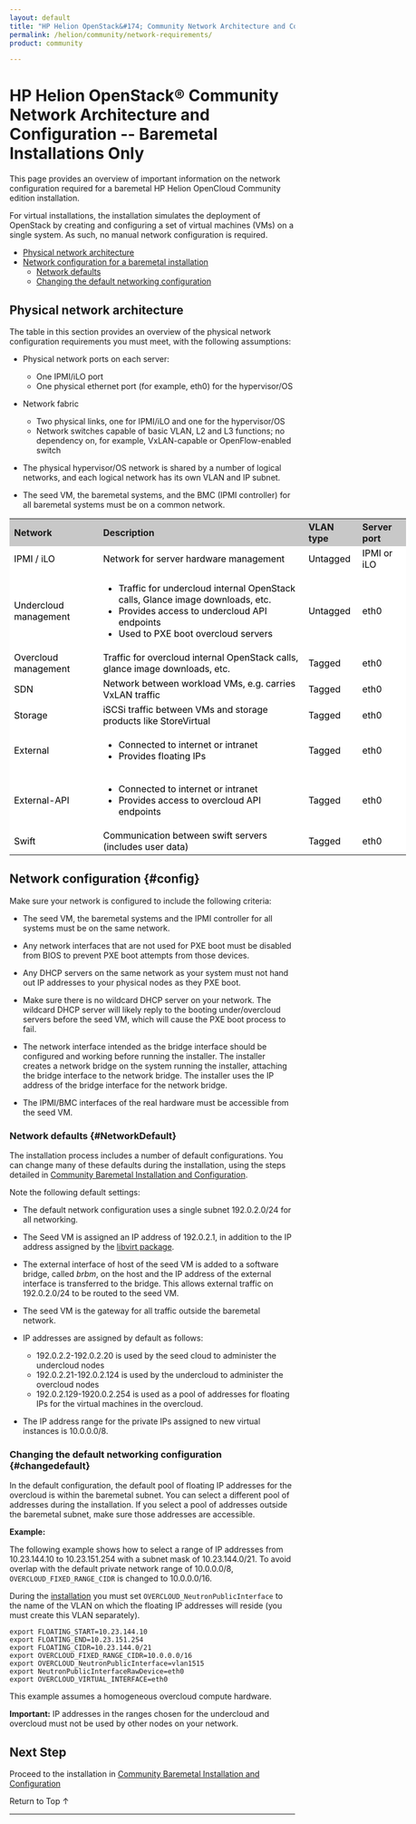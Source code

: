 ```yaml
---
layout: default
title: "HP Helion OpenStack&#174; Community Network Architecture and Configuration -- Baremetal Installations Only"
permalink: /helion/community/network-requirements/
product: community

---
```

<!--PUBLISHED-->

<script>

function PageRefresh {
onLoad="window.refresh"
}

PageRefresh();

</script>

<!--
<p style="font-size: small;"> <a href="/helion/community/">&#9664; PREV</a> | <a href="/helion/community/">&#9650; UP</a> | <a href="/helion/community/install-overview/">NEXT &#9654;</a> </p>
-->

# HP Helion OpenStack&#174; Community Network Architecture and Configuration -- Baremetal Installations Only

This page provides an overview of important information on the network configuration required for a baremetal HP Helion OpenCloud Community edition installation.

For virtual installations, the installation simulates the deployment of OpenStack by creating and configuring a set of virtual machines (VMs) on a single system. As such, no manual network configuration is required.

* [Physical network architecture](#physical-network-architecture)
* [Network configuration for a baremetal installation](#config)
	* [Network defaults](#NetworkDefault)
	* [Changing the default networking configuration](#changedefault) 


## Physical network architecture

The table in this section provides an overview of the physical network configuration requirements you must meet, with the following assumptions:

- Physical network ports on each server:
  - One IPMI/iLO port
  - One physical ethernet port (for example, eth0) for the hypervisor/OS

- Network fabric
  - Two physical links, one for IPMI/iLO and one for the hypervisor/OS
  - Network switches capable of basic VLAN, L2 and L3 functions; no dependency on, for example, VxLAN-capable or OpenFlow-enabled switch

- The physical hypervisor/OS network is shared by a number of logical networks, and each logical network has its own VLAN and IP subnet.
- The seed VM, the baremetal systems, and the BMC (IPMI controller) for all
  baremetal systems must be on a common network.

<!--
For detailed information, see the [Reference architecture](/helion/community/reference-architecture/).
--> 

<table style="text-align: left; vertical-align: top; width:700px;">

<tr style="background-color: #C8C8C8;">
<th> Network </th>
<th> Description </th>
<th> VLAN type </th>
<th> Server port </th>

</tr>

<tr style="background-color: white; color: black;">
<td> IPMI / iLO </td>
<td> Network for server hardware management </td>
<td> Untagged </td>
<td> IPMI or iLO</td>

</tr>

<tr style="background-color: white; color: black;">
<td> Undercloud management </td>
<td> <ul><li>Traffic for undercloud internal OpenStack calls, Glance image downloads, etc.</li>
<li>Provides access to undercloud API endpoints</li>
<li>Used to PXE boot overcloud servers</li>
</ul> </td>
<td> Untagged </td>
<td> eth0</td>

</tr>

<tr style="background-color: white; color: black;">
<td> Overcloud management </td>
<td> Traffic for overcloud internal OpenStack calls, glance image downloads, etc. </td>
<td> Tagged </td>
<td> eth0</td>

</tr>

<tr style="background-color: white; color: black;">
<td> SDN </td>
<td> Network between workload VMs, e.g. carries VxLAN traffic </td>
<td> Tagged </td>
<td> eth0</td>

</tr>

<tr style="background-color: white; color: black;">
<td> Storage </td>
<td> iSCSi traffic between VMs and storage products like StoreVirtual </td>
<td> Tagged </td>
<td> eth0</td>

</tr>

<tr style="background-color: white; color: black;">
<td> External </td>
<td><ul><li> Connected to internet or intranet</li>
<li>Provides floating IPs</li></ul> </td>
<td> Tagged </td>
<td> eth0</td>

</tr>

<tr style="background-color: white; color: black;">
<td> External-API </td>
<td> <ul><li>Connected to internet or intranet</li>
<li>Provides access to overcloud API endpoints</li></ul> </td>
<td> Tagged </td>
<td> eth0</td>

</tr>

<tr style="background-color: white; color: black;">
<td> Swift </td>
<td> Communication between swift servers (includes user data)  </td>
<td> Tagged </td>
<td> eth0</td>

</tr>

</table>


## Network configuration {#config}

Make sure your network is configured to include the following criteria:

* The seed VM, the baremetal systems and the IPMI controller for all systems must be on the same network.

* Any network interfaces that are not used for PXE boot must be disabled from BIOS to prevent PXE boot attempts from those devices.

* Any DHCP servers on the same network as your system must not hand out IP addresses to your physical nodes as they PXE boot.

* Make sure there is no wildcard DHCP server on your network. The wildcard DHCP server will likely reply to the booting under/overcloud servers before the seed VM, which will cause the PXE boot process to fail.

* The network interface intended as the bridge interface should be configured and working before running the installer. The installer creates a network bridge on the system running the installer, attaching the bridge interface to the network bridge. The installer uses the IP address of the bridge interface for the network bridge.

* The IPMI/BMC interfaces of the real hardware must be accessible from the seed VM.

 
### Network defaults {#NetworkDefault}

The installation process includes a number of default configurations. You can change many of these defaults during the installation, using the steps detailed in [Community Baremetal Installation and Configuration](/helion/community/install/).

Note the following default settings:

- The default network configuration uses a single subnet 192.0.2.0/24 for all networking. 
- The Seed VM is assigned an IP address of 192.0.2.1, in addition to the IP address assigned by the [libvirt package](#packages). 
- The external interface of host of the seed VM is added to a software bridge, called *brbm*, on the host and the IP address of the external interface is transferred to the bridge. This allows external traffic on 192.0.2.0/24 to be routed to the seed VM.
- The seed VM is the gateway for all traffic outside the baremetal network.
- IP addresses are assigned by default as follows:

	- 192.0.2.2-192.0.2.20 is used by the seed cloud to administer the undercloud nodes
	- 192.0.2.21-192.0.2.124 is used by the undercloud to administer the overcloud nodes
	- 192.0.2.129-1920.0.2.254 is used as a pool of addresses for floating IPs for the virtual machines in the overcloud.

- The IP address range for the private IPs assigned to new virtual instances is 10.0.0.0/8. 

### Changing the default networking configuration {#changedefault}

In the default configuration, the default pool of floating IP addresses for the overcloud is within the baremetal subnet. You can select a different pool of addresses during the installation. If you select a pool of addresses outside the baremetal subnet, make sure those addresses are accessible.

**Example:**

The following example shows how to select a range of IP addresses from 10.23.144.10 to 10.23.151.254 with a subnet mask of 10.23.144.0/21. To avoid overlap with the default private network range of 10.0.0.0/8, `OVERCLOUD_FIXED_RANGE_CIDR` is changed to 10.0.0.0/16.

During the [installation](/helion/community/install/) you must set `OVERCLOUD_NeutronPublicInterface` to the name of the VLAN on which the floating IP addresses will reside (you must create this VLAN separately).

	export FLOATING_START=10.23.144.10
	export FLOATING_END=10.23.151.254
	export FLOATING_CIDR=10.23.144.0/21
	export OVERCLOUD_FIXED_RANGE_CIDR=10.0.0.0/16
	export OVERCLOUD_NeutronPublicInterface=vlan1515
	export NeutronPublicInterfaceRawDevice=eth0
	export OVERCLOUD_VIRTUAL_INTERFACE=eth0

  This example assumes a homogeneous overcloud compute hardware.

**Important:** IP addresses in the ranges chosen for the undercloud and overcloud must not be used by other nodes
on your network.

## Next Step

Proceed to the installation in [Community Baremetal Installation and Configuration](/helion/community/install/)

<a href="#top" style="padding:14px 0px 14px 0px; text-decoration: none;"> Return to Top &#8593; </a>

----

